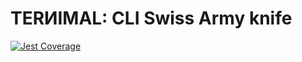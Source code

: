 # TERИIMAL: CLI Swiss Army knife

[![Jest Coverage](https://img.shields.io/badge/coverage-94.86%25-blue)](https://github.com/mflorence99/lintel/issues)

